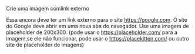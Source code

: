 Crie uma imagem comlink externo

Essa ancora deve ter um link externo para o site https://google.com. O site do Google deve abrir em uma nova aba do navegador.
Use uma imagem de placeholder de 200x300. (pode usar o https://placeholder.com/ para a imagem,se ele não funcionar, pode usar o https://placekitten.com/ ou outro site de placeholder de imagens)